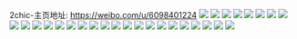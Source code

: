 2chic-主页地址: https://weibo.com/u/6098401224 
![](https://wx4.sinaimg.cn/mw2000/006EIgK4ly1h8si598ihij30t80ld79n.jpg) 
![](https://wx4.sinaimg.cn/mw2000/006EIgK4ly1h8si58xahhj30wi0tndj1.jpg) 
![](https://wx4.sinaimg.cn/mw2000/006EIgK4ly1h8si5bzrogj30wi1yc7wh.jpg) 
![](https://wx4.sinaimg.cn/mw2000/006EIgK4ly1h8iqq71gjcj30wi0wi7ao.jpg) 
![](https://wx4.sinaimg.cn/mw2000/006EIgK4ly1h8iqq8avajj30wi17jk48.jpg) 
![](https://wx4.sinaimg.cn/mw2000/006EIgK4ly1h8iqq8sc0mj30sm0sm43d.jpg) 
![](https://wx4.sinaimg.cn/mw2000/006EIgK4ly1h8dxv952u0j31ev36chdu.jpg) 
![](https://wx4.sinaimg.cn/mw2000/006EIgK4ly1h8dxvb2vz3j31ev36chdu.jpg) 
![](https://wx4.sinaimg.cn/mw2000/006EIgK4ly1h852by8922j32c02c0qv5.jpg) 
![](https://wx4.sinaimg.cn/mw2000/006EIgK4ly1h7n7sa6kbjj31h31h31kx.jpg) 
![](https://wx4.sinaimg.cn/mw2000/006EIgK4ly1h7n7sejo4ij32c02c0hdt.jpg) 
![](https://wx4.sinaimg.cn/mw2000/006EIgK4ly1h7le8s7t01j31cg0win66.jpg) 
![](https://wx4.sinaimg.cn/mw2000/006EIgK4ly1h7ka0uciuuj31fj1fj7re.jpg) 
![](https://wx4.sinaimg.cn/mw2000/006EIgK4ly1h7ka0xtc1hj336c367hdu.jpg) 
![](https://wx4.sinaimg.cn/mw2000/006EIgK4ly1h7ka0y9x32j30wi177gq1.jpg) 
![](https://wx4.sinaimg.cn/mw2000/006EIgK4ly1h7budo86zlj30sv0svdob.jpg) 
![](https://wx4.sinaimg.cn/mw2000/006EIgK4ly1h7b12terzxj30wi11543p.jpg) 
![](https://wx4.sinaimg.cn/mw2000/006EIgK4ly1h72cpnpgk8j30wi0xj400.jpg) 
![](https://wx4.sinaimg.cn/mw2000/006EIgK4ly1h72cplc8gaj30v315hn21.jpg) 
![](https://wx4.sinaimg.cn/mw2000/006EIgK4ly1h6z47iiwsvj32c02c0npd.jpg) 
![](https://wx4.sinaimg.cn/mw2000/006EIgK4ly1h6ryxj160pj32c02c1e83.jpg) 
![](https://wx4.sinaimg.cn/mw2000/006EIgK4ly1h5yeockquqj32dr36cx6q.jpg) 
![](https://wx4.sinaimg.cn/mw2000/006EIgK4ly1h5yenyl72dj31ww36cnpd.jpg) 
![](https://wx4.sinaimg.cn/mw2000/006EIgK4ly1h5ups8zkmuj30wi0wa44a.jpg) 
![](https://wx4.sinaimg.cn/mw2000/006EIgK4ly1h5ups8q0kkj30wi0wih2q.jpg) 
![](https://wx4.sinaimg.cn/mw2000/006EIgK4ly1h52la83gj0j32c03407wj.jpg) 
![](https://wx4.sinaimg.cn/mw2000/006EIgK4ly1h52lacx1vfj32c03404qr.jpg) 
![](https://wx4.sinaimg.cn/mw2000/006EIgK4ly1h52laatwu5j31m73h0b2a.jpg) 
